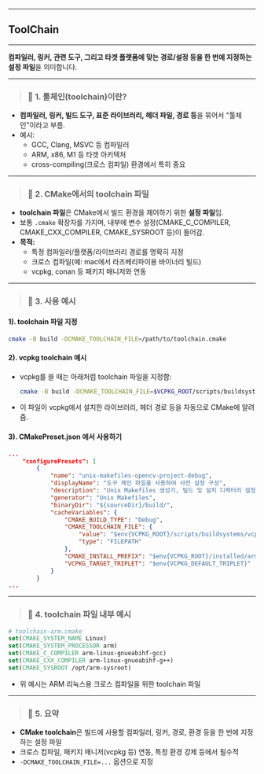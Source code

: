 
---

## ToolChain

---

**컴파일러, 링커, 관련 도구, 그리고 타겟 플랫폼에 맞는 경로/설정 등을 한 번에 지정하는 설정 파일**을 의미합니다.

---

> ### 📄 1. 툴체인(toolchain)이란?

- **컴파일러, 링커, 빌드 도구, 표준 라이브러리, 헤더 파일, 경로 등**을 묶어서 "툴체인"이라고 부름.
- 예시:
  - GCC, Clang, MSVC 등 컴파일러
  - ARM, x86, M1 등 타겟 아키텍처
  - cross-compiling(크로스 컴파일) 환경에서 특히 중요

---

> ### 📄 2. CMake에서의 toolchain 파일

- **toolchain 파일**은 CMake에서 빌드 환경을 제어하기 위한 **설정 파일**임.
- 보통 `.cmake` 확장자를 가지며, 내부에 변수 설정(CMAKE_C_COMPILER, CMAKE_CXX_COMPILER, CMAKE_SYSROOT 등)이 들어감.
- **목적:**
  - 특정 컴파일러/플랫폼/라이브러리 경로를 명확히 지정
  - 크로스 컴파일(예: mac에서 라즈베리파이용 바이너리 빌드)
  - vcpkg, conan 등 패키지 매니저와 연동

---

> ### 📄 3. 사용 예시

#### 1). toolchain 파일 지정

```sh
cmake -B build -DCMAKE_TOOLCHAIN_FILE=/path/to/toolchain.cmake
```

#### 2). vcpkg toolchain 예시

- vcpkg를 쓸 때는 아래처럼 toolchain 파일을 지정함:
  ```sh
  cmake -B build -DCMAKE_TOOLCHAIN_FILE=$VCPKG_ROOT/scripts/buildsystems/vcpkg.cmake
  ```
- 이 파일이 vcpkg에서 설치한 라이브러리, 헤더 경로 등을 자동으로 CMake에 알려줌.

#### 3). CMakePreset.json 에서 사용하기
```json
...
    "configurePresets": [
        {
            "name": "unix-makefiles-opencv-project-debug",
            "displayName": "도구 체인 파일을 사용하여 사전 설정 구성",
            "description": "Unix Makefiles 생성기, 빌드 및 설치 디렉터리 설정",
            "generator": "Unix Makefiles",
            "binaryDir": "${sourceDir}/build/",
            "cacheVariables": {
                "CMAKE_BUILD_TYPE": "Debug",
                "CMAKE_TOOLCHAIN_FILE": {
                    "value": "$env{VCPKG_ROOT}/scripts/buildsystems/vcpkg.cmake",
                    "type": "FILEPATH"
                },
                "CMAKE_INSTALL_PREFIX": "$env{VCPKG_ROOT}/installed/arm64-osx",
                "VCPKG_TARGET_TRIPLET": "$env{VCPKG_DEFAULT_TRIPLET}"
            }
        }
...
```
---

> ### 📄 4. toolchain 파일 내부 예시

```cmake
# toolchain-arm.cmake
set(CMAKE_SYSTEM_NAME Linux)
set(CMAKE_SYSTEM_PROCESSOR arm)
set(CMAKE_C_COMPILER arm-linux-gnueabihf-gcc)
set(CMAKE_CXX_COMPILER arm-linux-gnueabihf-g++)
set(CMAKE_SYSROOT /opt/arm-sysroot)
```
- 위 예시는 ARM 리눅스용 크로스 컴파일을 위한 toolchain 파일

---

> ### 📄 5. 요약

- **CMake toolchain**은 빌드에 사용할 컴파일러, 링커, 경로, 환경 등을 한 번에 지정하는 설정 파일
- 크로스 컴파일, 패키지 매니저(vcpkg 등) 연동, 특정 환경 강제 등에서 필수적
- `-DCMAKE_TOOLCHAIN_FILE=...` 옵션으로 지정
